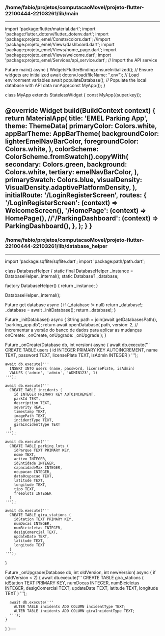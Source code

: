 ### /home/fabio/projetos/computacaoMovel/projeto-flutter-22100444-22103261/lib/main
---
import 'package:flutter/material.dart';
import 'package:flutter_dotenv/flutter_dotenv.dart';
import 'package:projeto_emel/Consts/colors.dart';
//import 'package:projeto_emel/Views/dashboard.dart';
import 'package:projeto_emel/Views/home_page.dart';
import 'package:projeto_emel/Views/welcome.dart';
import 'package:projeto_emel/Services/api_service.dart'; // Import the API service

Future<void> main() async {
  WidgetsFlutterBinding.ensureInitialized(); // Ensure widgets are initialized
  await dotenv.load(fileName: ".env"); // Load environment variables
  await populateDatabase(); // Populate the local database with API data
  runApp(const MyApp());
}

class MyApp extends StatelessWidget {
  const MyApp({super.key});

  @override
  Widget build(BuildContext context) {
    return MaterialApp(
      title: 'EMEL Parking App',
      theme: ThemeData(
        primaryColor: Colors.white,
        appBarTheme: AppBarTheme(
          backgroundColor: lighterEmelNavBarColor,
          foregroundColor: Colors.white,
        ),
        colorScheme: ColorScheme.fromSwatch().copyWith(
          secondary: Colors.green,
          background: Colors.white,
          tertiary: emelNavBarColor,
        ),
        primarySwatch: Colors.blue,
        visualDensity: VisualDensity.adaptivePlatformDensity,
      ),
      initialRoute: '/LoginRegisterScreen',
      routes: {
        '/LoginRegisterScreen': (context) => WelcomeScreen(),
        '/HomePage': (context) => HomePage(),
        //'/ParkingDashboard': (context) => ParkingDashboard(),
      },
    );
  }
}
---
### /home/fabio/projetos/computacaoMovel/projeto-flutter-22100444-22103261/lib/database_helper
---
import 'package:sqflite/sqflite.dart';
import 'package:path/path.dart';

class DatabaseHelper {
  static final DatabaseHelper _instance = DatabaseHelper._internal();
  static Database? _database;

  factory DatabaseHelper() {
    return _instance;
  }

  DatabaseHelper._internal();

  Future<Database> get database async {
    if (_database != null) return _database!;
    _database = await _initDatabase();
    return _database!;
  }

  Future<Database> _initDatabase() async {
    String path = join(await getDatabasesPath(), 'parking_app.db');
    return await openDatabase(
      path,
      version: 2, // Incrementar a versão do banco de dados para aplicar as mudanças
      onCreate: _onCreate,
      onUpgrade: _onUpgrade
    );
  }

  Future _onCreate(Database db, int version) async {
    await db.execute('''
      CREATE TABLE users (
        id INTEGER PRIMARY KEY AUTOINCREMENT,
        name TEXT,
        password TEXT,
        licensePlate TEXT,
        isAdmin INTEGER
      )
    ''');

    await db.execute('''
      INSERT INTO users (name, password, licensePlate, isAdmin)
      VALUES ('admin', 'admin', 'ADMIN123', 1)
    ''');

    await db.execute('''
      CREATE TABLE incidents (
        id INTEGER PRIMARY KEY AUTOINCREMENT,
        parkId TEXT,
        description TEXT,
        severity REAL,
        timestamp TEXT,
        imagePath TEXT,
        incidentType TEXT,
        giraIncidentType TEXT
      )
    ''');

    await db.execute('''
      CREATE TABLE parking_lots (
        idParque TEXT PRIMARY KEY,
        nome TEXT,
        activo INTEGER,
        idEntidade INTEGER,
        capacidadeMax INTEGER,
        ocupacao INTEGER,
        dataOcupacao TEXT,
        latitude TEXT,
        longitude TEXT,
        tipo TEXT,
        freeSlots INTEGER
      )
    ''');

    await db.execute('''
      CREATE TABLE gira_stations (
        idStation TEXT PRIMARY KEY,
        numDocas INTEGER,
        numBicicletas INTEGER,
        desigComercial TEXT,
        updateDate TEXT,
        latitude TEXT,
        longitude TEXT
      )
    ''');
  }

  Future _onUpgrade(Database db, int oldVersion, int newVersion) async {
    if (oldVersion < 2) {
      await db.execute('''
        CREATE TABLE gira_stations (
          idStation TEXT PRIMARY KEY,
          numDocas INTEGER,
          numBicicletas INTEGER,
          desigComercial TEXT,
          updateDate TEXT,
          latitude TEXT,
          longitude TEXT
        )
      ''');
      
      await db.execute('''
        ALTER TABLE incidents ADD COLUMN incidentType TEXT;
        ALTER TABLE incidents ADD COLUMN giraIncidentType TEXT;
      ''');
    }
  }
}---
